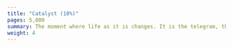 ```yaml
---
title: "Catalyst (10%)"
pages: 5,000
summary: The moment where life as it is changes. It is the telegram, the act of catching your loved-one cheating, allowing a monster onboard the ship, meeting the true love of your life, etc. The “before” world is no more, change is underway.
weight: 4
---
```

